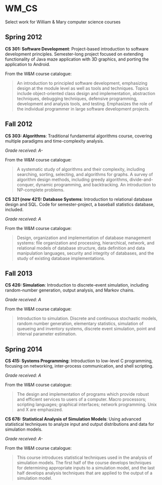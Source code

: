 # WM_CS
Select work for William &amp; Mary computer science courses

## Spring 2012

**CS 301: Software Development**: Project-based introduction to software development principles. Semester-long project focused on extending functionality of Java maze application with 3D graphics, and porting the application to Android.

From the W&M course catalogue:

> An introduction to principled software development, emphasizing design at the module level as well as tools and techniques. Topics include object-oriented class design and implementation, abstraction techniques, debugging techniques, defensive programming, development and analysis tools, and testing. Emphasizes the role of the individual programmer in large software development projects. 

## Fall 2012

**CS 303: Algorithms**: Traditional fundamental algorithms course, covering multiple paradigms and time-complexity analysis. 

*Grade received: A-*

From the W&M course catalogue:

>A systematic study of algorithms and their complexity, including searching, sorting, selecting, and algorithms for graphs. A survey of algorithm design methods, including greedy algorithms, divide-and-conquer, dynamic programming, and backtracking. An introduction to NP-complete problems. 

**CS 321 (now 421): Database Systems**: Introduction to relational database design and SQL. Code for semester-project, a baseball statistics database, included.

*Grade received: A*

From the W&M course catalogue:

>Design, organization and implementation of database management systems: file organization and processing, hierarchical, network, and relational models of database structure, data definition and data manipulation languages, security and integrity of databases, and the study of existing database implementations.

## Fall 2013

**CS 426: Simulation**: Introduction to discrete-event simulation, including random-number generation, output analysis, and Markov chains.

*Grade received: A*

From the W&M course catalogue:

>Introduction to simulation. Discrete and continuous stochastic models, random number generation, elementary statistics, simulation of queueing and inventory systems, discrete event simulation, point and interval parameter estimation. 

## Spring 2014

**CS 415: Systems Programming**: Introduction to low-level C programming, focusing on networking, inter-process communication, and shell scripting.

*Grade received: A*

From the W&M course catalogue:

>The design and implementation of programs which provide robust and efficient services to users of a computer. Macro processors; scripting languages; graphical interfaces; network programming. Unix and X are emphasized. 

**CS 678: Statistical Analysis of Simulation Models**: Using advanced statistical techniques to analyze input and output distributions and data for simulation models.

*Grade received: A-*

From the W&M course catalogue:

>This course introduces statistical techniques used in the analysis of simulation models. The first half of the course develops techniques for determining appropriate inputs to a simulation model, and the last half develops analysis techniques that are applied to the output of a simulation model.
